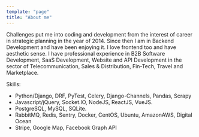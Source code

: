 ```yaml
---
template: "page"
title: "About me"
---
```

Challenges put me into coding and development from the interest of career in strategic planning in the year of 2014. Since then I am in Backend Development and have been enjoying it. I love frontend too and have aesthetic sense. I have professional experience in B2B Software Development, SaaS Development, Website and API Development in the sector of Telecommunication, Sales & Distribution, Fin-Tech, Travel and Marketplace.

Skills:
- Python/Django, DRF, PyTest, Celery, Django-Channels, Pandas, Scrapy
- Javascript/jQuery, Socket.IO, NodeJS, ReactJS, VueJS.
- PostgreSQL, MySQL, SQLite.
- RabbitMQ, Redis, Sentry, Docker, CentOS, Ubuntu, AmazonAWS, Digital Ocean 
- Stripe, Google Map, Facebook Graph API
